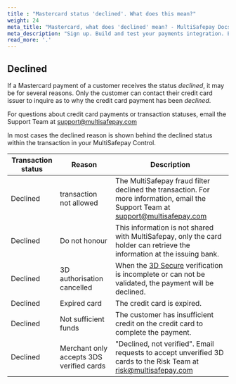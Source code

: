 ```yaml
---
title : "Mastercard status 'declined'. What does this mean?"
weight: 24
meta_title: "Mastercard, what does 'declined' mean? - MultiSafepay Docs"
meta_description: "Sign up. Build and test your payments integration. Explore our products and services. Use our API Reference, SDKs, and wrappers. Get support."
read_more: '.'
---
```

## Declined
If a Mastercard payment of a customer receives the status _declined_, it may be for several reasons. Only the customer can contact their credit card issuer to inquire as to why the credit card payment has been _declined_.

For questions about credit card payments or transaction statuses, email the Support Team at <support@multisafepay.com>

In most cases the declined reason is shown behind the declined status within the transaction in your MultiSafepay Control. 

| Transaction status | Reason | Description |
------- |----------|---------|
Declined | transaction not allowed | The MultiSafepay fraud filter declined the transaction. For more information, email the Support Team at <support@multisafepay.com> 
Declined | Do not honour | This information is not shared with MultiSafepay, only the card holder can retrieve the information at the issuing bank.
Declined | 3D authorisation cancelled | When the [3D Secure](/faq/general/glossary/#3d-secure) verification is incomplete or can not be validated, the payment will be declined.
Declined | Expired card | The credit card is expired.
Declined | Not sufficient funds | The customer has insufficient credit on the credit card to complete the payment.
Declined | Merchant only accepts 3DS verified cards | "Declined, not verified". Email requests to accept unverified 3D cards to the Risk Team at <risk@multisafepay.com> 
